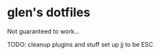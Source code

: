 # glen's dotfiles
Not guaranteed to work...


TODO: cleanup plugins and stuff
      set up jj to be ESC
